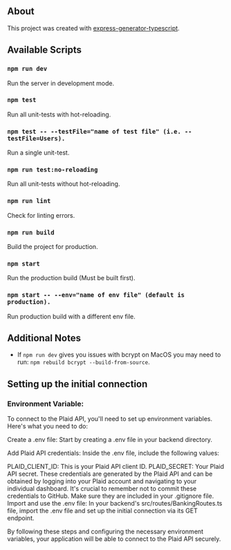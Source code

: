 ## About

This project was created with [express-generator-typescript](https://github.com/seanpmaxwell/express-generator-typescript).

## Available Scripts

### `npm run dev`

Run the server in development mode.

### `npm test`

Run all unit-tests with hot-reloading.

### `npm test -- --testFile="name of test file" (i.e. --testFile=Users).`

Run a single unit-test.

### `npm run test:no-reloading`

Run all unit-tests without hot-reloading.

### `npm run lint`

Check for linting errors.

### `npm run build`

Build the project for production.

### `npm start`

Run the production build (Must be built first).

### `npm start -- --env="name of env file" (default is production).`

Run production build with a different env file.

## Additional Notes

- If `npm run dev` gives you issues with bcrypt on MacOS you may need to run: `npm rebuild bcrypt --build-from-source`.

## Setting up the initial connection

### Environment Variable:

To connect to the Plaid API, you'll need to set up environment variables. Here's what you need to do:

Create a .env file: Start by creating a .env file in your backend directory.

Add Plaid API credentials: Inside the .env file, include the following values:

PLAID_CLIENT_ID: This is your Plaid API client ID.
PLAID_SECRET: Your Plaid API secret.
These credentials are generated by the Plaid API and can be obtained by logging into your Plaid account and navigating to your individual dashboard. It's crucial to remember not to commit these credentials to GitHub. Make sure they are included in your .gitignore file.
Import and use the .env file: In your backend's src/routes/BankingRoutes.ts file, import the .env file and set up the initial connection via its GET endpoint.

By following these steps and configuring the necessary environment variables, your application will be able to connect to the Plaid API securely.
